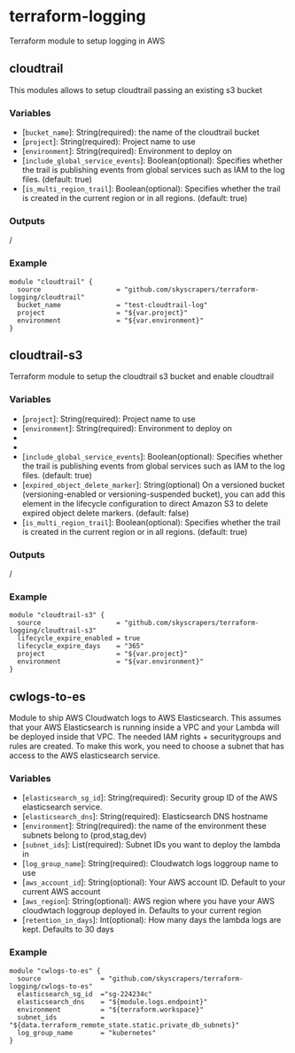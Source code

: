 # terraform-logging

Terraform module to setup logging in AWS

## cloudtrail

This modules allows to setup cloudtrail passing an existing s3 bucket

### Variables

* [`bucket_name`]: String(required): the name of the cloudtrail bucket
* [`project`]: String(required): Project name to use
* [`environment`]: String(required): Environment to deploy on
* [`include_global_service_events`]: Boolean(optional): Specifies whether the trail is publishing events from global services such as IAM to the log files. (default: true)
* [`is_multi_region_trail`]: Boolean(optional): Specifies whether the trail is created in the current region or in all regions. (default: true)

### Outputs

/

### Example

```hcl
module "cloudtrail" {
  source                   = "github.com/skyscrapers/terraform-logging/cloudtrail"
  bucket_name              = "test-cloudtrail-log"
  project                  = "${var.project}"
  environment              = "${var.environment}"
}

```

## cloudtrail-s3

Terraform module to setup the cloudtrail s3 bucket and enable cloudtrail

### Variables

* [`project`]: String(required): Project name to use
* [`environment`]: String(required): Environment to deploy on
* [`lifecycle_expire_enabled`]: String(required)
* [`versioning_enabled`]: String(required)
* [`include_global_service_events`]: Boolean(optional): Specifies whether the trail is publishing events from global services such as IAM to the log files. (default: true)
* [`expired_object_delete_marker`]: String(optional) On a versioned bucket (versioning-enabled or versioning-suspended bucket), you can add this element in the lifecycle configuration to direct Amazon S3 to delete expired object delete markers. (default: false)
* [`is_multi_region_trail`]: Boolean(optional): Specifies whether the trail is created in the current region or in all regions. (default: true)

### Outputs

/

### Example

```hcl
module "cloudtrail-s3" {
  source                   = "github.com/skyscrapers/terraform-logging/cloudtrail-s3"
  lifecycle_expire_enabled = true
  lifecycle_expire_days    = "365"
  project                  = "${var.project}"
  environment              = "${var.environment}"
}
```

## cwlogs-to-es

Module to ship AWS Cloudwatch logs to AWS Elasticsearch. This assumes that your AWS Elasticsearch is running inside a VPC and your Lambda will be deployed inside that VPC. The needed IAM rights + securitygroups and rules are created. To make this work, you need to choose a subnet that has access to the AWS elasticsearch service.

### Variables

* [`elasticsearch_sg_id`]: String(required): Security group ID of the AWS elasticsearch service.
* [`elasticsearch_dns`]: String(required): Elasticsearch DNS hostname
* [`environment`]: String(required): the name of the environment these subnets belong to (prod,stag,dev)
* [`subnet_ids`]: List(required): Subnet IDs you want to deploy the lambda in
* [`log_group_name`]: String(required): Cloudwatch logs loggroup name to use
* [`aws_account_id`]: String(optional): Your AWS account ID. Default to your current AWS account
* [`aws_region`]: String(optional): AWS region where you have your AWS cloudwtach loggroup deployed in. Defaults to your current region
* [`retention_in_days`]: Int(optional): How many days the lambda logs are kept. Defaults to 30 days

### Example

```hcl
module "cwlogs-to-es" {
  source               = "github.com/skyscrapers/terraform-logging/cwlogs-to-es"
  elasticsearch_sg_id  ="sg-224234c"
  elasticsearch_dns    = "${module.logs.endpoint}"
  environment          = "${terraform.workspace}"
  subnet_ids           = "${data.terraform_remote_state.static.private_db_subnets}"
  log_group_name       = "kubernetes"
}
```
